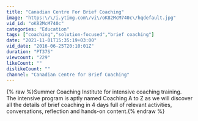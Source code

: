```yaml
---
title: "Canadian Centre For Brief Coaching"
image: "https:\/\/i.ytimg.com\/vi\/oK82McM740c\/hqdefault.jpg"
vid_id: "oK82McM740c"
categories: "Education"
tags: ["coaching","solution-focused","brief coaching"]
date: "2021-11-01T15:35:19+03:00"
vid_date: "2016-06-25T20:10:01Z"
duration: "PT37S"
viewcount: "229"
likeCount: ""
dislikeCount: ""
channel: "Canadian Centre for Brief Coaching"
---
```

{% raw %}Summer Coaching Institute for intensive coaching training. <br />The intensive program is aptly named Coaching A to Z as we will discover all the details of brief coaching in 4 days full of relevant activities, conversations, reflection and hands-on content.{% endraw %}
